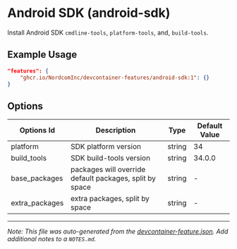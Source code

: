 
# Android SDK (android-sdk)

Install Android SDK `cmdline-tools`, `platform-tools`, and, `build-tools`.

## Example Usage

```json
"features": {
    "ghcr.io/NordcomInc/devcontainer-features/android-sdk:1": {}
}
```

## Options

| Options Id | Description | Type | Default Value |
|-----|-----|-----|-----|
| platform | SDK platform version | string | 34 |
| build_tools | SDK build-tools version | string | 34.0.0 |
| base_packages | packages will override default packages, split by space | string | - |
| extra_packages | extra packages, split by space | string | - |



---

_Note: This file was auto-generated from the [devcontainer-feature.json](https://github.com/NordcomInc/devcontainer-features/blob/main/src/android-sdk/devcontainer-feature.json).  Add additional notes to a `NOTES.md`._
